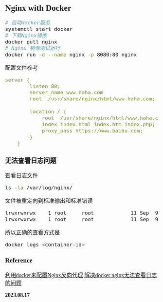 <font size=4 face='楷体'>

## Nginx with Docker

```bash
# 启动docker服务
systemctl start docker
# 下载Nginx镜像
docker pull nginx
# Nginx 镜像测试运行
docker run -d --name nginx -p 8080:80 nginx
```
配置文件参考
```yaml
server {
        listen 80;
        server_name www.haha.com
        root  /usr/share/nginx/html/www.haha.com;
 
        location / {
            root  /usr/share/nginx/html/www.haha.com;
            index index.html index.htm index.php;
            proxy_pass https://www.baidu.com;
        }
    }
```

### 无法查看日志问题

查看日志文件

```bash
ls -la /var/log/nginx/
```

文件被重定向到标准输出和标准错误

```bash
lrwxrwxrwx    1 root     root            11 Sep  9 18:26 access.log -> /dev/stdout
lrwxrwxrwx    1 root     root            11 Sep  9 18:26 error.log -> /dev/stderr
```

所以正确的查看方式是

```bash
docker logs <container-id>
```

### Reference

[利用docker来配置Nginx反向代理](https://blog.csdn.net/weixin_59128094/article/details/126980975)
[解决docker nginx无法查看日志的问题](https://blog.csdn.net/MacwinWin/article/details/120284472)

**2023.08.17**
